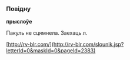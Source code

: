 ### Повідну
**прыслоўе**

Пакуль не сцямнела. Заехаць л.

<a rel="author">[http://rv-blr.com/](http://rv-blr.com/slounik.jsp?letterId=0&maskId=0&pageId=2383)</a>

